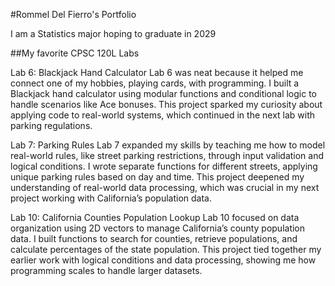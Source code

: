 #Rommel Del Fierro's Portfolio

I am a Statistics major hoping to graduate in 2029

##My favorite CPSC 120L Labs

Lab 6: Blackjack Hand Calculator
Lab 6 was neat because it helped me connect one of my hobbies, playing cards, with programming. I built a Blackjack hand calculator using modular functions and conditional logic to handle scenarios like Ace bonuses. This project sparked my curiosity about applying code to real-world systems, which continued in the next lab with parking regulations.

Lab 7: Parking Rules
Lab 7 expanded my skills by teaching me how to model real-world rules, like street parking restrictions, through input validation and logical conditions. I wrote separate functions for different streets, applying unique parking rules based on day and time. This project deepened my understanding of real-world data processing, which was crucial in my next project working with California’s population data.

Lab 10: California Counties Population Lookup
Lab 10 focused on data organization using 2D vectors to manage California’s county population data. I built functions to search for counties, retrieve populations, and calculate percentages of the state population. This project tied together my earlier work with logical conditions and data processing, showing me how programming scales to handle larger datasets.